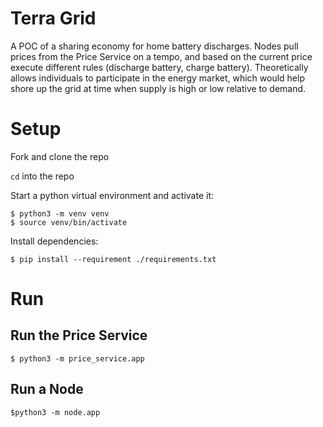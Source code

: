 # Terra Grid
A POC of a sharing economy for home battery discharges. Nodes pull prices from the Price Service on a tempo, and based on the current price execute different rules (discharge battery, charge battery). Theoretically allows individuals to participate in the energy market, which would help shore up the grid at time when supply is high or low relative to demand.

Setup
=====
Fork and clone the repo

`cd` into the repo

Start a python virtual environment and activate it:
```
$ python3 -m venv venv
$ source venv/bin/activate
```

Install dependencies:
```
$ pip install --requirement ./requirements.txt
```

Run
====
## Run the Price Service
```
$ python3 -m price_service.app
```
## Run a Node
```
$python3 -m node.app
```
